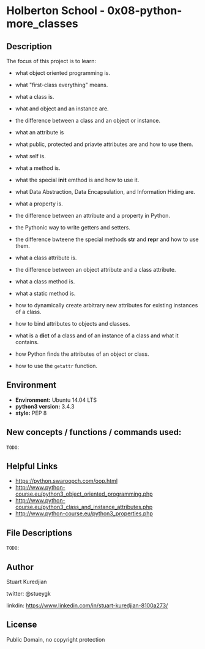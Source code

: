 # Holberton School - 0x08-python-more_classes
## Description

The focus of this project is to learn:
* what object oriented programming is.
* what "first-class everything" means.
* what a class is.
* what and object and an instance are.
* the difference between a class and an object or instance.
* what an attribute is
* what public, protected and priavte attributes are and how to use them.
* what self is.
* what a method is.
* what the special __init__ emthod is and how to use it.
* what Data Abstraction, Data Encapsulation, and Information Hiding are.
* what a property is.
* the difference between an attribute and a property in Python.
* the Pythonic way to write getters and setters.

* the difference bwteene the special methods __str__ and __repr__ and how to use them.
* what a class attribute is.
* the difference between an object attribute and a class attribute.
* what a class method is.
* what a static method is.
* how to dynamically create arbitrary new attributes for existing instances of a class.
* how to bind attributes to objects and classes.
* what is a __dict__ of a class and of an instance of a class and what it contains.
* how Python finds the attributes of an object or class.
* how to use the ``getattr`` function.

## Environment
* __Environment:__ Ubuntu 14.04 LTS
* __python3 version:__ 3.4.3
* __style:__ PEP 8

## New concepts / functions / commands used:
``TODO``: 

## Helpful Links
* https://python.swaroopch.com/oop.html
* http://www.python-course.eu/python3_object_oriented_programming.php
* http://www.python-course.eu/python3_class_and_instance_attributes.php
* http://www.python-course.eu/python3_properties.php


## File Descriptions
`TODO`:

## Author
Stuart Kuredjian

twitter: @stueygk

linkdin: https://www.linkedin.com/in/stuart-kuredjian-8100a273/

## License
Public Domain, no copyright protection